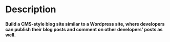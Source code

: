 # Description
#### Build a CMS-style blog site similar to a Wordpress site, where developers can publish their blog posts and comment on other developers’ posts as well. 

